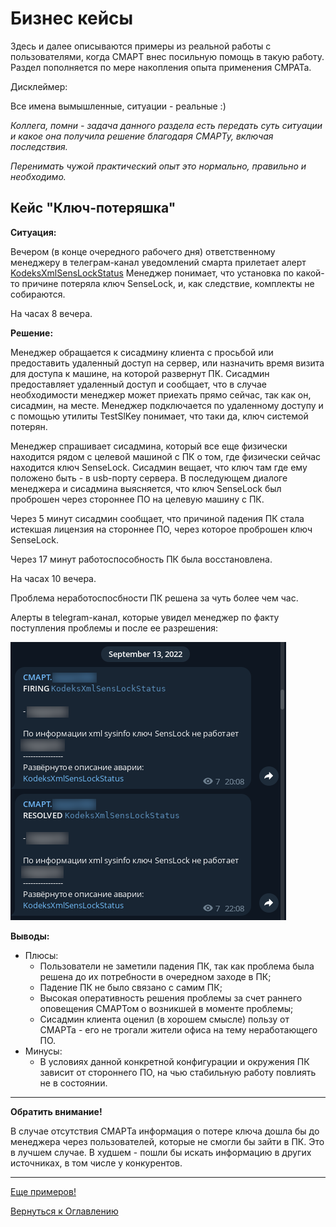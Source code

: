 # Бизнес кейсы

Здесь и далее описываются примеры из реальной работы с пользователями, когда СМАРТ внес посильную помощь в такую работу.
Раздел пополняется по мере накопления опыта применения СМРАТа.

Дисклеймер:

Все имена вымышленные, ситуации - реальные :)

_Коллега, помни - задача данного раздела есть передать суть ситуации и какое она получила решение благодаря СМАРТу, включая последствия._

_Перенимать чужой практический опыт это нормально, правильно и необходимо._

## Кейс "Ключ-потеряшка"

**Ситуация:**

Вечером (в конце очередного рабочего дня) ответственному менеджеру в телеграм-канал уведомлений смарта прилетает алерт
[KodeksXmlSensLockStatus](http://smart.uniclass.ru/docs/errors/KodeksXmlSensLockStatus.md)
Менеджер понимает, что установка по какой-то причине потеряла ключ SenseLock, и, как следствие, комплекты не собираются.

На часах 8 вечера.

**Решение:**

Менеджер обращается к сисадмину клиента с просьбой или предоставить удаленный доступ на сервер, или назначить время визита для доступа к машине, на которой развернут ПК. 
Сисадмин предоставляет удаленный доступ и сообщает, что в случае необходимости менеджер может приехать прямо сейчас, так как он, сисадмин, на месте.
Менеджер подключается по удаленному доступу и с помощью утилиты TestSlKey понимает, что таки да, ключ системой потерян.

Менеджер спрашивает сисадмина, который все еще физически находится рядом с целевой машиной с ПК о том, где физически сейчас находится ключ SenseLock.
Сисадмин вещает, что ключ там где ему положено быть - в usb-порту сервера.
В последующем диалоге менеджера и сисадмина выясняется, что ключ SenseLock был проброшен через стороннее ПО на целевую машину с ПК.

Через 5 минут сисадмин сообщает, что причиной падения ПК стала истекшая лицензия на стороннее ПО, через которое проброшен ключ SenseLock.

Через 17 минут работоспособность ПК была восстановлена.

На часах 10 вечера.

Проблема неработоспосбности ПК решена за чуть более чем час.

Алерты в telegram-канал, которые увидел менеджер по факту поступления проблемы и после ее разрешения:

![Алерты в канал telegram](img/smart-real-cases/lost-sense-lock-telegram.png "Алерты в канал telegram")

**Выводы:**
- Плюсы:
  - Пользователи не заметили падения ПК, так как проблема была решена до их потребности в очередном заходе в ПК;
  - Падение ПК не было связано с самим ПК;
  - Высокая оперативность решения проблемы за счет раннего оповещения СМАРТом о возникшей в моменте проблемы;
  - Сисадмин клиента оценил (в хорошем смысле) пользу от СМАРТа - его не трогали жители офиса на тему неработающего ПО.
- Минусы:
  - В условиях данной конкретной конфигурации и окружения ПК зависит от стороннего ПО, на чью стабильную работу повлиять не в состоянии.

---

**Обратить внимание!**

В случае отсутствия СМАРТа информация о потере ключа дошла бы до менеджера через пользователей, которые не смогли бы зайти в ПК.
Это в лучшем случае.
В худшем - пошли бы искать информацию в других источниках, в том числе у конкурентов.

---

[Еще примеров!](101-smart-real-cases-2.md)

[Вернуться к Оглавлению](index.md)
